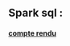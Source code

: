 ## Spark sql :
####  [compte rendu](https://github.com/mohamed-ait/Spark-TPs/blob/main/sparkSql/tpSparkSql.pdf)
